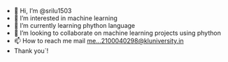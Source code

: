 - 👋 Hi, I’m @srilu1503
- 👀 I’m interested in machine learning
- 🌱 I’m currently learning phython language
- 💞️ I’m looking to collaborate on machine learning projects using phython
- 📫 How to reach me mail me...2100040298@kluniversity.in
- Thank you`!

<!---
srilu1503/srilu1503 is a ✨ sp.ecial ✨ repository because its `README.md` (this file) appears on your GitHub profile.
You can click the Preview link to take a look at your changes.
--->
